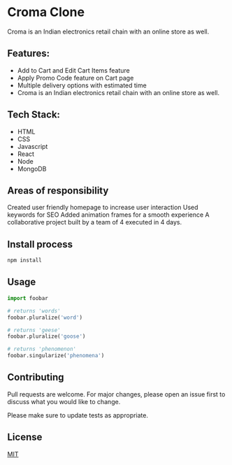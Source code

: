 # Croma Clone

Croma is an Indian electronics retail chain with
an online store as well.

## Features:
- Add to Cart and Edit Cart Items feature
- Apply Promo Code feature on Cart page
- Multiple delivery options with estimated time
- Croma is an Indian electronics retail chain with an online store as well.
## Tech Stack: 
- HTML
- CSS
- Javascript
- React
- Node
- MongoDB
## Areas of responsibility
Created user friendly homepage to
increase user interaction
Used keywords for SEO
Added animation frames for a smooth
experience
A collaborative project built by a team of 4
executed in 4 days.

## Install process

```bash
npm install
```

## Usage

```python
import foobar

# returns 'words'
foobar.pluralize('word')

# returns 'geese'
foobar.pluralize('goose')

# returns 'phenomenon'
foobar.singularize('phenomena')
```

## Contributing
Pull requests are welcome. For major changes, please open an issue first to discuss what you would like to change.

Please make sure to update tests as appropriate.

## License
[MIT](https://choosealicense.com/licenses/mit/)
